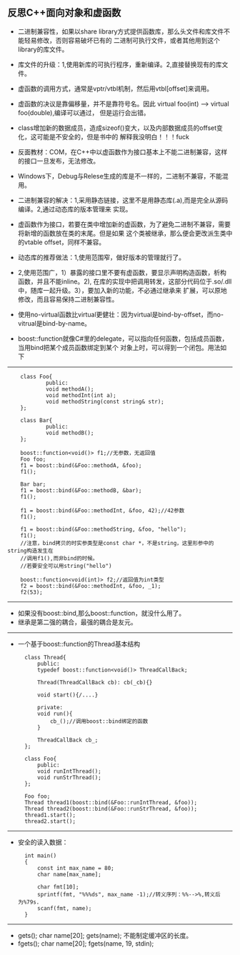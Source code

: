 ## 反思C++面向对象和虚函数

- 二进制兼容性，如果以share library方式提供函数库，那么头文件和库文件不能轻易修改，否则容易破坏已有的
二进制可执行文件，或者其他用到这个library的库文件。
- 库文件的升级：1,使用新库的可执行程序，重新编译。2,直接替换现有的库文件。
- 虚函数的调用方式，通常是vptr/vtbl机制，然后用vtbl[offset]来调用。
- 虚函数的决议是靠偏移量，并不是靠符号名。因此 virtual foo(int) --> virtual foo(double),编译可以通过，
但是运行会出错。
- class增加新的数据成员，造成sizeof()变大，以及内部数据成员的offset变化，这可能是不安全的，但是书中的
解释我没明白！！！fuck
- 反面教材：COM，在C++中以虚函数作为接口基本上不能二进制兼容，这样的接口一旦发布，无法修改。
- Windows下，Debug与Relese生成的库是不一样的，二进制不兼容，不能混用。
- 二进制兼容的解决：1,采用静态链接，这里不是用静态库(.a),而是完全从源码编译。2,通过动态库的版本管理来
实现。
- 虚函数作为接口，若要在类中增加新的虚函数，为了避免二进制不兼容，需要将新增的函数放在类的末尾。但是如果
这个类被继承，那么便会更改派生类中的vtable offset，同样不兼容。
- 动态库的推荐做法：1,使用范围窄，做好版本的管理就行了。
- 2,使用范围广，1）暴露的接口里不要有虚函数，要显示声明构造函数，析构函数，并且不能inline。2),
在库的实现中把调用转发，这部分代码位于.so/.dll中，随库一起升级。3），要加入新的功能，不必通过继承来
扩展，可以原地修改，而且容易保持二进制兼容性。
- 使用no-virtual函数比virtual更健壮：因为virtual是bind-by-offset，而no-vitrual是bind-by-name。

- boost::function就像C#里的delegate，可以指向任何函数，包括成员函数，当用bind把某个成员函数绑定到某个
对象上时，可以得到一个闭包。用法如下

--------
		class Foo{
				public:
				void methodA();
				void methodInt(int a);
				void methodString(const string& str);
		};

		class Bar{
				public:
				void methodB();
		};

		boost::function<void()> f1;//无参数，无返回值
		Foo foo;
		f1 = boost::bind(&Foo::methodA, &foo);
		f1();

		Bar bar;
		f1 = boost::bind(&Foo::methodB, &bar);
		f1();

		f1 = boost::bind(&Foo::methodInt, &foo, 42);//42参数
		f1();

		f1 = boost::bind(&Foo::methodString, &foo, "hello");
		f1();
		//注意，bind拷贝的时实参类型是const char *，不是string，这里形参中的string构造发生在
		//调用f1(),而非bind的时候。
		//若要安全可以用string("hello")

		boost::function<void(int)> f2;//返回值为int类型
		f2 = boost::bind(&Foo::methodInt, &foo, _1);
		f2(53);
--------
- 如果没有boost::bind,那么boost::function，就没什么用了。
- 继承是第二强的耦合，最强的耦合是友元。

--------
- 一个基于boost::function的Thread基本结构

		class Thread{
			public:
			typedef boost::function<void()> ThreadCallBack;

			Thread(ThreadCallBack cb): cb(_cb){}

			void start(){/....}

			private:
			void run(){
				cb_();//调用boost::bind绑定的函数
			}

			ThreadCallBack cb_;
		};

		class Foo{
			public:
			void runIntThread();
			void runStrThread();
		};

		Foo foo;
		Thread thread1(boost::bind(&Foo::runIntThread, &foo));
		Thread thread2(boost::bind(&Foo::runStrThread, &foo));
		thread1.start();
		thread2.start();
-------
- 安全的读入数据：

		int main()
		{
			const int max_name = 80;
			char name[max_name];

			char fmt[10];
			sprintf(fmt, "%%%ds", max_name -1);//转义序列：%%-->%,转义后为%79s.
			scanf(fmt, name);
		}
-------
- gets(); char name[20]; gets(name); 不能制定缓冲区的长度。
- fgets(); char name[20]; fgets(name, 19, stdin);
	
